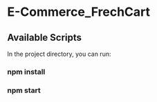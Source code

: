 # E-Commerce_FrechCart
## Available Scripts

In the project directory, you can run:

### npm install
### npm start
